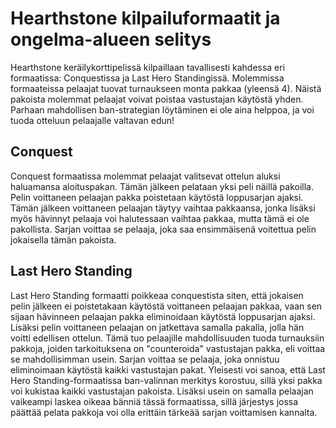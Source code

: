 # Hearthstone kilpailuformaatit ja ongelma-alueen selitys
Hearthstone keräilykorttipelissä kilpaillaan tavallisesti kahdessa eri formaatissa: Conquestissa ja Last Hero Standingissä. Molemmissa formaateissa pelaajat tuovat turnaukseen monta pakkaa (yleensä 4). Näistä pakoista molemmat pelaajat voivat poistaa vastustajan käytöstä yhden. Parhaan mahdollisen ban-strategian löytäminen ei ole aina helppoa, ja voi tuoda otteluun pelaajalle valtavan edun!

## Conquest
Conquest formaatissa molemmat pelaajat valitsevat ottelun aluksi haluamansa aloituspakan. Tämän jälkeen pelataan yksi peli näillä pakoilla. Pelin voittaneen pelaajan pakka poistetaan käytöstä loppusarjan ajaksi. Tämän jälkeen voittaneen pelaajan täytyy vaihtaa pakkaansa, jonka lisäksi myös hävinnyt pelaaja voi halutessaan vaihtaa pakkaa, mutta tämä ei ole pakollista.
Sarjan voittaa se pelaaja, joka saa ensimmäisenä voitettua pelin jokaisella tämän pakoista.

## Last Hero Standing
Last Hero Standing formaatti poikkeaa conquestista siten, että jokaisen pelin jälkeen ei poistetakaan käytöstä voittaneen pelaajan pakkaa, vaan sen sijaan hävinneen pelaajan pakka eliminoidaan käytöstä loppusarjan ajaksi. Lisäksi pelin voittaneen pelaajan on jatkettava samalla pakalla, jolla hän voitti edellisen ottelun. Tämä tuo pelaajille mahdollisuuden tuoda turnauksiin pakkoja, joiden tarkoituksena on "counteroida" vastustajan pakka, eli voittaa se mahdollisimman usein. Sarjan voittaa se pelaaja, joka onnistuu eliminoimaan käytöstä kaikki vastustajan pakat. Yleisesti voi sanoa, että Last Hero Standing-formaatissa ban-valinnan merkitys korostuu, sillä yksi pakka voi kukistaa kaikki vastustajan pakoista. Lisäksi usein on samalla pelaajan vaikeampi laskea oikeaa bänniä tässä formaatissa, sillä järjestys jossa päättää pelata pakkoja voi olla erittäin tärkeää sarjan voittamisen kannalta.
